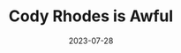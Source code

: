---
title: "Cody Rhodes is Awful"
date: 2023-07-28
description: "Cody Rhodes is Awful"
longDescription: >-
    The fellas return fresh off a shoutout from Kevin Nash to discuss all the happenings in
    pro-wrestling.
    Topics include
    ● Spill vs Threads (4:21)
    ● Elon Musk vs Mark Zuckerberg (5:50)
    ● Shoutout to Kevin Nash for shouting us out on Kilq This (6:50)
    ● Listener comments (8:42)
    ● How the Bloodline Saga has helped WWE storytelling (10:46)
    ● Is AEW Collision diet WCW Thunder? (17:48)
    ● Is Cody Rhodes really HIM? (21:30)
    ● Kevin Nash is wrong about LA Knight (31:14)
    ● Victoria felt uncomfortable backstage at AEW (34:55)
    ● Samoa Joe speaks out about the Steiner Math promo (39:34)
    ● Trinity and Mercedes were right to walk out of WWE (44:47)
    ● Thoughts on betting in pro-wrestling (51:46)
    ● Will AEW All In London sell out? (55:25)
    ● A message to those that say wresting is fake (1:04:16)
    
    On God 'Nem Award: Booker T or Ryback (1:12:52)
    On God 'Nem Award: Jon Jones, Francis Ngannou or Tyson Fury (1:16:29)
    Cody Rhodes Neck Tattoo of Egregiousness Award: Ted DiBiase Sr and Ted DiBiase Jr.
    (1:23:19)
    
    Visit ProWrestlingBlack.org for all We Comin For You Cast episodes! Send questions or comments to
    WeCominForYouCast@gmail.com
    WCFY online
    RVS: @FranchICE06
    ROD: @R8TED_R
    FB Group: https://bit.ly/3iGwOMw
    IG: https://bit.ly/2NB17ZB
    Follow SOLC Network online
    Instagram: https://bit.ly/39VL542
    Twitter: https://bit.ly/39aL395
    Facebook: https://bit.ly/3sQn7je
    To Listen to the podcast
    Podbean https://bit.ly/3t7SDJH
    YouTube http://bit.ly/3ouZqJU
    Spotify http://spoti.fi/3pwZZnJ
    Apple http://apple.co/39rwjD1
    Stitcher http://bit.ly/3puGQ5P
duration: "1:33:20"
youtubeId: "A1sj3nr9eq4"

image: "/uploads/thumbnails/A1sj3nr9eq4.jpg"
tags: ["wrestling","wwe","aew"]
draft: false
---